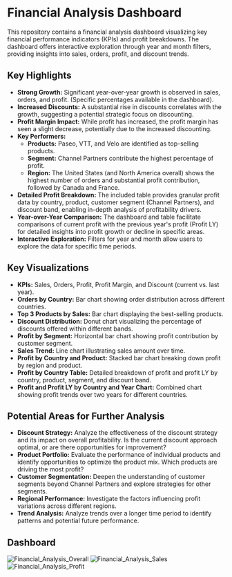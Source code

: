 # Financial Analysis Dashboard

This repository contains a financial analysis dashboard visualizing key financial performance indicators (KPIs) and profit breakdowns. The dashboard offers interactive exploration through year and month filters, providing insights into sales, orders, profit, and discount trends.

## Key Highlights

* **Strong Growth:** Significant year-over-year growth is observed in sales, orders, and profit.  (Specific percentages available in the dashboard).
* **Increased Discounts:** A substantial rise in discounts correlates with the growth, suggesting a potential strategic focus on discounting.
* **Profit Margin Impact:** While profit has increased, the profit margin has seen a slight decrease, potentially due to the increased discounting.
* **Key Performers:**
    * **Products:**  Paseo, VTT, and Velo are identified as top-selling products.
    * **Segment:** Channel Partners contribute the highest percentage of profit.
    * **Region:**  The United States (and North America overall) shows the highest number of orders and substantial profit contribution, followed by Canada and France.
* **Detailed Profit Breakdown:** The included table provides granular profit data by country, product, customer segment (Channel Partners), and discount band, enabling in-depth analysis of profitability drivers.
* **Year-over-Year Comparison:**  The dashboard and table facilitate comparisons of current profit with the previous year's profit (Profit LY) for detailed insights into profit growth or decline in specific areas.
* **Interactive Exploration:** Filters for year and month allow users to explore the data for specific time periods.

## Key Visualizations

* **KPIs:** Sales, Orders, Profit, Profit Margin, and Discount (current vs. last year).
* **Orders by Country:** Bar chart showing order distribution across different countries.
* **Top 3 Products by Sales:** Bar chart displaying the best-selling products.
* **Discount Distribution:** Donut chart visualizing the percentage of discounts offered within different bands.
* **Profit by Segment:** Horizontal bar chart showing profit contribution by customer segment.
* **Sales Trend:** Line chart illustrating sales amount over time.
* **Profit by Country and Product:** Stacked bar chart breaking down profit by region and product.
* **Profit by Country Table:** Detailed breakdown of profit and profit LY by country, product, segment, and discount band.
* **Profit and Profit LY by Country and Year Chart:** Combined chart showing profit trends over two years for different countries.

## Potential Areas for Further Analysis

* **Discount Strategy:** Analyze the effectiveness of the discount strategy and its impact on overall profitability.  Is the current discount approach optimal, or are there opportunities for improvement?
* **Product Portfolio:** Evaluate the performance of individual products and identify opportunities to optimize the product mix. Which products are driving the most profit?
* **Customer Segmentation:** Deepen the understanding of customer segments beyond Channel Partners and explore strategies for other segments.
* **Regional Performance:** Investigate the factors influencing profit variations across different regions.
* **Trend Analysis:**  Analyze trends over a longer time period to identify patterns and potential future performance.

## Dashboard 




![Financial_Analysis_Overall](https://github.com/user-attachments/assets/17feb5eb-693d-4ad0-9790-c23d2fa7922c)
![Financial_Analysis_Sales](https://github.com/user-attachments/assets/87d40699-a57f-41e5-aa08-c82dc554ecaf)
![Financial_Analysis_Profit](https://github.com/user-attachments/assets/701197dd-c304-4f72-b9d5-8760adcd5aa4)
